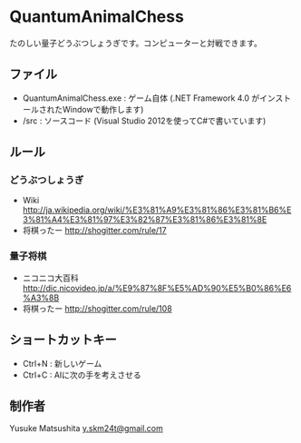 # QuantumAnimalChess

たのしい量子どうぶつしょうぎです。コンピューターと対戦できます。

## ファイル

* QuantumAnimalChess.exe : ゲーム自体 (.NET Framework 4.0 がインストールされたWindowで動作します)
* /src : ソースコード (Visual Studio 2012を使ってC#で書いています)

## ルール

### どうぶつしょうぎ

* Wiki http://ja.wikipedia.org/wiki/%E3%81%A9%E3%81%86%E3%81%B6%E3%81%A4%E3%81%97%E3%82%87%E3%81%86%E3%81%8E
* 将棋ったー http://shogitter.com/rule/17

### 量子将棋

* ニコニコ大百科 http://dic.nicovideo.jp/a/%E9%87%8F%E5%AD%90%E5%B0%86%E6%A3%8B
* 将棋ったー http://shogitter.com/rule/108

## ショートカットキー

* Ctrl+N : 新しいゲーム
* Ctrl+C : AIに次の手を考えさせる

## 制作者

Yusuke Matsushita
y.skm24t@gmail.com
